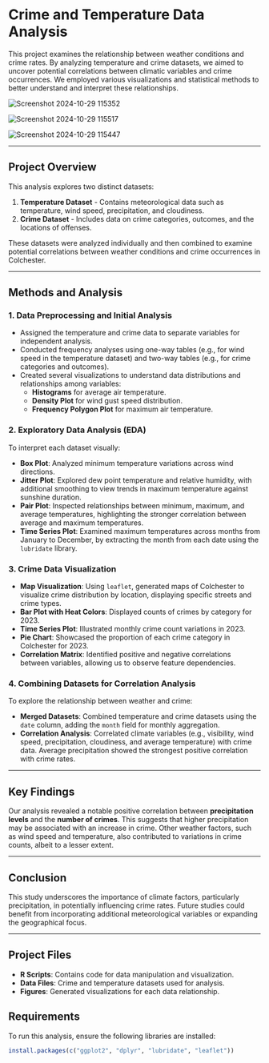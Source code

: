 # Crime and Temperature Data Analysis

This project examines the relationship between weather conditions and crime rates. By analyzing temperature and crime datasets, we aimed to uncover potential correlations between climatic variables and crime occurrences. We employed various visualizations and statistical methods to better understand and interpret these relationships.

![Screenshot 2024-10-29 115352](https://github.com/user-attachments/assets/cdcbce8e-06cf-43ff-a7f6-e53dab83fd0b)

![Screenshot 2024-10-29 115517](https://github.com/user-attachments/assets/244827e0-78cc-470a-9370-29643bfbcce3)

![Screenshot 2024-10-29 115447](https://github.com/user-attachments/assets/1f96be7f-cda4-4a93-a825-2d92550dc168)

---

## Project Overview

This analysis explores two distinct datasets:
1. **Temperature Dataset** - Contains meteorological data such as temperature, wind speed, precipitation, and cloudiness.
2. **Crime Dataset** - Includes data on crime categories, outcomes, and the locations of offenses.

These datasets were analyzed individually and then combined to examine potential correlations between weather conditions and crime occurrences in Colchester.

---

## Methods and Analysis

### 1. **Data Preprocessing and Initial Analysis**

- Assigned the temperature and crime data to separate variables for independent analysis.
- Conducted frequency analyses using one-way tables (e.g., for wind speed in the temperature dataset) and two-way tables (e.g., for crime categories and outcomes).
- Created several visualizations to understand data distributions and relationships among variables:
  - **Histograms** for average air temperature.
  - **Density Plot** for wind gust speed distribution.
  - **Frequency Polygon Plot** for maximum air temperature.

### 2. **Exploratory Data Analysis (EDA)**

To interpret each dataset visually:
- **Box Plot**: Analyzed minimum temperature variations across wind directions.
- **Jitter Plot**: Explored dew point temperature and relative humidity, with additional smoothing to view trends in maximum temperature against sunshine duration.
- **Pair Plot**: Inspected relationships between minimum, maximum, and average temperatures, highlighting the stronger correlation between average and maximum temperatures.
- **Time Series Plot**: Examined maximum temperatures across months from January to December, by extracting the month from each date using the `lubridate` library.

### 3. **Crime Data Visualization**

- **Map Visualization**: Using `leaflet`, generated maps of Colchester to visualize crime distribution by location, displaying specific streets and crime types.
- **Bar Plot with Heat Colors**: Displayed counts of crimes by category for 2023.
- **Time Series Plot**: Illustrated monthly crime count variations in 2023.
- **Pie Chart**: Showcased the proportion of each crime category in Colchester for 2023.
- **Correlation Matrix**: Identified positive and negative correlations between variables, allowing us to observe feature dependencies.

### 4. **Combining Datasets for Correlation Analysis**

To explore the relationship between weather and crime:
- **Merged Datasets**: Combined temperature and crime datasets using the `date` column, adding the `month` field for monthly aggregation.
- **Correlation Analysis**: Correlated climate variables (e.g., visibility, wind speed, precipitation, cloudiness, and average temperature) with crime data. Average precipitation showed the strongest positive correlation with crime rates.

---

## Key Findings

Our analysis revealed a notable positive correlation between **precipitation levels** and the **number of crimes**. This suggests that higher precipitation may be associated with an increase in crime. Other weather factors, such as wind speed and temperature, also contributed to variations in crime counts, albeit to a lesser extent.

---

## Conclusion

This study underscores the importance of climate factors, particularly precipitation, in potentially influencing crime rates. Future studies could benefit from incorporating additional meteorological variables or expanding the geographical focus.

---

## Project Files

- **R Scripts**: Contains code for data manipulation and visualization.
- **Data Files**: Crime and temperature datasets used for analysis.
- **Figures**: Generated visualizations for each data relationship.

## Requirements

To run this analysis, ensure the following libraries are installed:

```R
install.packages(c("ggplot2", "dplyr", "lubridate", "leaflet"))
